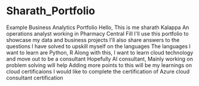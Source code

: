 # Sharath_Portfolio
Example Business Analytics Portfolio
Hello, This is me sharath Kalappa
An operations analyst working in Pharmacy Central Fill
I'll use this portfolio to showcase my data and business projects
I'll also share answers to the questions I have solved to upskill myself on the languages
The languages I want to learn are Python, R
Along with this, I want to learn cloud technology and move out to be a consultant
Hopefully AI consultant, Mainly working on problem solving will help
Adding more points to this will be my learnings on cloud certificaions
I would like to complete the certification of Azure cloud consultant certification
